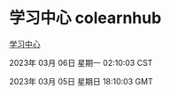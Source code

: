# 学习中心 colearnhub
[学习中心](http://:56308/colearnhub/)

2023年 03月 06日 星期一 02:10:03 CST

2023年 03月 05日 星期日 18:10:03 GMT

